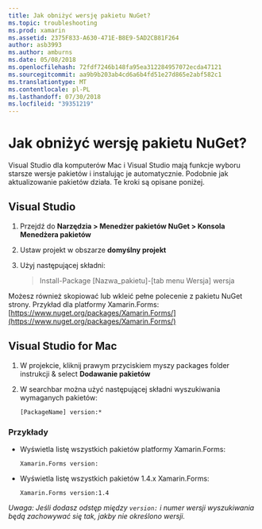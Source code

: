 ```yaml
---
title: Jak obniżyć wersję pakietu NuGet?
ms.topic: troubleshooting
ms.prod: xamarin
ms.assetid: 2375F833-A630-471E-B8E9-5AD2CB81F264
author: asb3993
ms.author: amburns
ms.date: 05/08/2018
ms.openlocfilehash: 72fdf7246b148fa95ea312284957072ecda47121
ms.sourcegitcommit: aa9b9b203ab4cd6a6b4fd51e27d865e2abf582c1
ms.translationtype: MT
ms.contentlocale: pl-PL
ms.lasthandoff: 07/30/2018
ms.locfileid: "39351219"
---
```

# <a name="how-do-i-downgrade-a-nuget-package"></a>Jak obniżyć wersję pakietu NuGet?

Visual Studio dla komputerów Mac i Visual Studio mają funkcje wyboru starsze wersje pakietów i instalując je automatycznie. Podobnie jak aktualizowanie pakietów działa. Te kroki są opisane poniżej.

## <a name="visual-studio"></a>Visual Studio
1. Przejdź do **Narzędzia > Menedżer pakietów NuGet > Konsola Menedżera pakietów**
2. Ustaw projekt w obszarze **domyślny projekt**
3. Użyj następującej składni:

    > Install-Package [Nazwa_pakietu]-[tab menu Wersja] wersja

Możesz również skopiować lub wkleić pełne polecenie z pakietu NuGet strony. Przykład dla platformy Xamarin.Forms: [https://www.nuget.org/packages/Xamarin.Forms/](https://www.nuget.org/packages/Xamarin.Forms/)

## <a name="visual-studio-for-mac"></a>Visual Studio for Mac
1. W projekcie, kliknij prawym przyciskiem myszy packages folder instrukcji & select **Dodawanie pakietów**
2. W searchbar można użyć następującej składni wyszukiwania wymaganych pakietów:

    `[PackageName] version:*`

### <a name="examples"></a>Przykłady 
- Wyświetla listę wszystkich pakietów platformy Xamarin.Forms: 

    `Xamarin.Forms version:`
- Wyświetla listę wszystkich pakietów 1.4.x Xamarin.Forms: 

    `Xamarin.Forms version:1.4`

*Uwaga: Jeśli dodasz odstęp między `version:` i numer wersji wyszukiwania będą zachowywać się tak, jakby nie określono wersji.*

